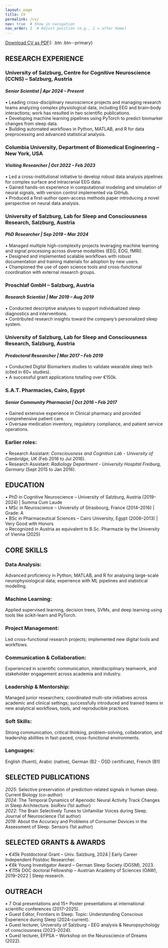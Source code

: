 ```yaml
---
layout: page
title: CV
permalink: /cv/
nav: true  # Show in navigation
nav_order: 2  # Adjust position (e.g., 2 = after Home)
---
```


[Download CV as PDF](/assets/files/AMEEN_Resume_LTX.pdf){: .btn .btn--primary}


## RESEARCH EXPERIENCE

### University of Salzburg, Centre for Cognitive Neuroscience (CCNS) – Salzburg, Austria
#### *Senior Scientist | Apr 2024 – Present*
•	Leading cross-disciplinary neuroscience projects and managing research teams analyzing complex physiological data, including EEG and brain–body interactions; work has resulted in two scientific publications.      
•	Developing machine learning pipelines using PyTorch to predict biomarker changes from sleep data.  
•	Building automated workflows in Python, MATLAB, and R for data preprocessing and advanced statistical analysis.   

### Columbia University, Department of Biomedical Engineering – New York, USA
#### *Visiting Researcher | Oct 2022 – Feb 2023*
•	Led a cross-institutional initiative to develop robust data analysis pipelines for complex surface and intracranial EEG data.  
•	Gained hands-on experience in computational modeling and simulation of neural signals, with version control implemented via GitHub.  
•	Produced a first-author open-access methods paper introducing a novel perspective on neural data analysis.  

### University of Salzburg, Lab for Sleep and Consciousness Research, Salzburg, Austria
#### *PhD Researcher | Sep 2019 – Mar 2024*
•	Managed multiple high-complexity projects leveraging machine learning and signal processing across diverse modalities (EEG, EOG, fMRI).  
•	Designed and implemented scalable workflows with robust documentation and training materials for adoption by new users.  
•	Championed the use of open science tools and cross-functional coordination with external research groups.  

### Proschlaf GmbH – Salzburg, Austria
#### *Research Scientist | Mar 2019 – Aug 2019*
•	Conducted descriptive analyses to support individualized sleep diagnostics and interventions.  
•	Contributed research insights toward the company’s personalized sleep system.  

### University of Salzburg, Lab for Sleep and Consciousness Research, Salzburg, Austria
#### *Predoctoral Researcher | Mar 2017 – Feb 2019*  
•	Conducted Digital Biomarkers studies to validate wearable sleep tech (cited in 60+ studies).   
•	A successful grant applications totalling over €150k.  

### S.A.T. Pharmacies, Cairo, Egypt
#### *Senior Community Pharmacist | Oct 2016 – Feb 2017*
•	Gained extensive experience in Clinical pharmacy and provided comprehensive patient care.  
•	Oversaw medication inventory, regulatory compliance, and patient service operations.  

### Earlier roles: 
•	Research Assistant: *Consciousness and Cognition Lab - University of Cambridge, UK* (Feb 2016 to Jul 2016).  
•	Research Assistant: *Radiology Department - University Hospital Freiburg, Germany* (Sept 2015 to Jan 2016).  

## EDUCATION
•	PhD in Cognitive Neuroscience – University of Salzburg, Austria (2019–2024) | Summa Cum Laude  
•	MSc in Neuroscience – University of Strasbourg, France (2014–2016) | Grade: A  
•	BSc in Pharmaceutical Sciences – Cairo University, Egypt (2008–2013) | Very Good with Honors  
o	Recognized in Austria as equivalent to B.Sc. Pharmazie by the University of Vienna (2025)  

## CORE SKILLS
### Data Analysis:
Advanced proficiency in Python, MATLAB, and R for analysing large-scale neurophysiological data; experience with ML pipelines and statistical modelling.  

### Machine Learning: 
Applied supervised learning, decision trees, SVMs, and deep learning using tools like scikit-learn and PyTorch.  

### Project Management: 
Led cross-functional research projects; implemented new digital tools and workflows.  

### Communication & Collaboration: 
Experienced in scientific communication, interdisciplinary teamwork, and stakeholder engagement across academia and industry.  

### Leadership & Mentorship: 
Managed junior researchers; coordinated multi-site initiatives across academic and clinical settings; successfully introduced and trained teams in new analytical workflows, tools, and reproducible practices.  

### Soft Skills: 
Strong communication, critical thinking, problem-solving, collaboration, and leadership abilities in fast-paced, cross-functional environments.  

### Languages: 
English (fluent), Arabic (native), German (B2 - ÖSD certificate), French (B1)  

## SELECTED PUBLICATIONS                   
*2025*: Selective preservation of prediction-related signals in human sleep. Current Biology (co-author)  
*2024*: The Temporal Dynamics of Aperiodic Neural Activity Track Changes in Sleep Architecture. bioRxiv (1st author)  
*2022*: The Brain Selectively Tunes to Unfamiliar Voices during Sleep. Journal of Neuroscience (1st author)  
*2019*: About the Accuracy and Problems of Consumer Devices in the Assessment of Sleep. Sensors (1st author)  

## SELECTED GRANTS & AWARDS
•	*€45k* Postdoctoral Grant – Univ. Salzburg, 2024 | Early Career Independent Postdoc Researcher.  
•	*€6k* Young Investigator Award – German Sleep Society (DGSM), 2023.  
•	*€115k* DOC doctoral Fellowship – Austrian Academy of Sciences (ÖAW), 2019–2022 | Sleep research.  

## OUTREACH
•	7 Oral presentations and 15+ Poster presentations at international scientific conferences (2017–2025).  
•	Guest Editor, Frontiers in Sleep. Topic: Understanding Conscious Experience during Sleep (2024-current).  
•	Guest lecturer, University of Salzburg – EEG analysis & Neuropsychology of consciousness (2023–2024).  
•	Guest lecturer, EFPSA – Workshop on the Neuroscience of Dreams (2022).  
